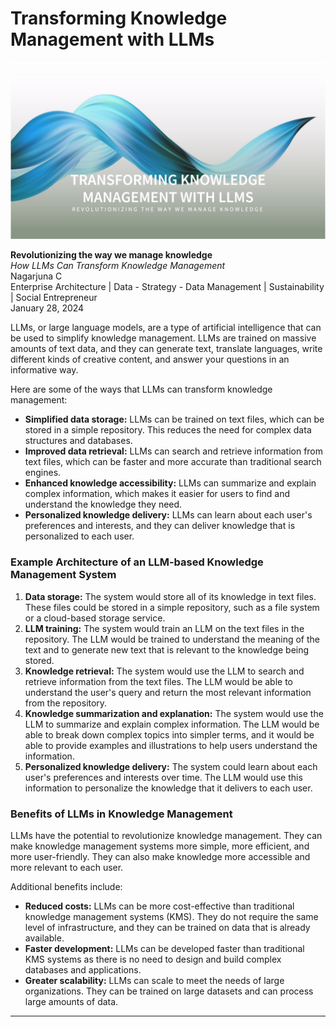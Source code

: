 
# Transforming Knowledge Management with LLMs

![LLm Knowledge Management](/images/llmkm.png "LLm Knowledge Management")

**Revolutionizing the way we manage knowledge**  
*How LLMs Can Transform Knowledge Management*  
Nagarjuna C  
Enterprise Architecture | Data - Strategy - Data Management | Sustainability | Social Entrepreneur  
January 28, 2024

LLMs, or large language models, are a type of artificial intelligence that can be used to simplify knowledge management. LLMs are trained on massive amounts of text data, and they can generate text, translate languages, write different kinds of creative content, and answer your questions in an informative way.

Here are some of the ways that LLMs can transform knowledge management:

- **Simplified data storage:** LLMs can be trained on text files, which can be stored in a simple repository. This reduces the need for complex data structures and databases.  
- **Improved data retrieval:** LLMs can search and retrieve information from text files, which can be faster and more accurate than traditional search engines.  
- **Enhanced knowledge accessibility:** LLMs can summarize and explain complex information, which makes it easier for users to find and understand the knowledge they need.  
- **Personalized knowledge delivery:** LLMs can learn about each user's preferences and interests, and they can deliver knowledge that is personalized to each user.

### Example Architecture of an LLM-based Knowledge Management System

1. **Data storage:** The system would store all of its knowledge in text files. These files could be stored in a simple repository, such as a file system or a cloud-based storage service.  
2. **LLM training:** The system would train an LLM on the text files in the repository. The LLM would be trained to understand the meaning of the text and to generate new text that is relevant to the knowledge being stored.  
3. **Knowledge retrieval:** The system would use the LLM to search and retrieve information from the text files. The LLM would be able to understand the user's query and return the most relevant information from the repository.  
4. **Knowledge summarization and explanation:** The system would use the LLM to summarize and explain complex information. The LLM would be able to break down complex topics into simpler terms, and it would be able to provide examples and illustrations to help users understand the information.  
5. **Personalized knowledge delivery:** The system could learn about each user's preferences and interests over time. The LLM would use this information to personalize the knowledge that it delivers to each user.

### Benefits of LLMs in Knowledge Management

LLMs have the potential to revolutionize knowledge management. They can make knowledge management systems more simple, more efficient, and more user-friendly. They can also make knowledge more accessible and more relevant to each user.

Additional benefits include:  

- **Reduced costs:** LLMs can be more cost-effective than traditional knowledge management systems (KMS). They do not require the same level of infrastructure, and they can be trained on data that is already available.  
- **Faster development:** LLMs can be developed faster than traditional KMS systems as there is no need to design and build complex databases and applications.  
- **Greater scalability:** LLMs can scale to meet the needs of large organizations. They can be trained on large datasets and can process large amounts of data.

***

